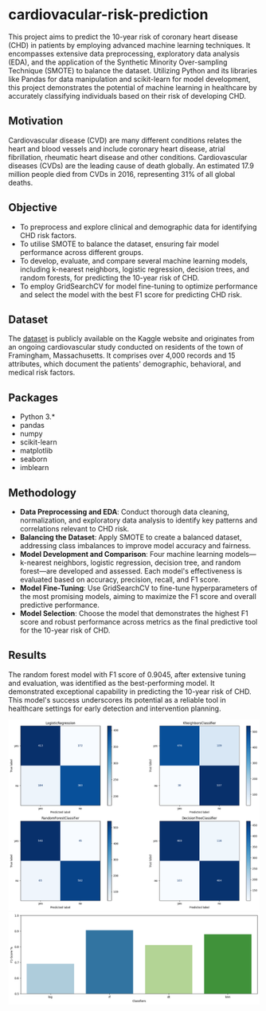 # cardiovacular-risk-prediction
This project aims to predict the 10-year risk of coronary heart disease (CHD) in patients by employing advanced machine learning techniques. It encompasses extensive data preprocessing, exploratory data analysis (EDA), and the application of the Synthetic Minority Over-sampling Technique (SMOTE) to balance the dataset. Utilizing Python and its libraries like Pandas for data manipulation and scikit-learn for model development, this project demonstrates the potential of machine learning in healthcare by accurately classifying individuals based on their risk of developing CHD.

## Motivation
Cardiovascular disease (CVD) are many different conditions relates the heart and blood vessels and include coronary heart disease, atrial fibrillation, rheumatic heart disease and other conditions. Cardiovascular diseases (CVDs) are the leading cause of death globally. An estimated 17.9 million people died from CVDs in 2016, representing 31% of all global deaths.

## Objective
- To preprocess and explore clinical and demographic data for identifying CHD risk factors.
- To utilise SMOTE to balance the dataset, ensuring fair model performance across different groups.
- To develop, evaluate, and compare several machine learning models, including k-nearest neighbors, logistic regression, decision trees, and random forests, for predicting the 10-year risk of CHD.
- To employ GridSearchCV for model fine-tuning to optimize performance and select the model with the best F1 score for predicting CHD risk.

## Dataset
The [dataset](https://www.kaggle.com/datasets/christofel04/cardiovascular-study-dataset-predict-heart-disea) is publicly available on the Kaggle website and originates from an ongoing cardiovascular study conducted on residents of the town of Framingham, Massachusetts. It comprises over 4,000 records and 15 attributes, which document the patients' demographic, behavioral, and medical risk factors.

## Packages
- Python 3.*
- pandas
- numpy
- scikit-learn
- matplotlib
- seaborn
- imblearn

## Methodology
- **Data Preprocessing and EDA**: Conduct thorough data cleaning, normalization, and exploratory data analysis to identify key patterns and correlations relevant to CHD risk.
- **Balancing the Dataset**: Apply SMOTE to create a balanced dataset, addressing class imbalances to improve model accuracy and fairness.
- **Model Development and Comparison**: Four machine learning models—k-nearest neighbors, logistic regression, decision tree, and random forest—are developed and assessed. Each model's effectiveness is evaluated based on accuracy, precision, recall, and F1 score.
- **Model Fine-Tuning**: Use GridSearchCV to fine-tune hyperparameters of the most promising models, aiming to maximize the F1 score and overall predictive performance.
- **Model Selection**: Choose the model that demonstrates the highest F1 score and robust performance across metrics as the final predictive tool for the 10-year risk of CHD.

## Results
The random forest model with F1 score of 0.9045, after extensive tuning and evaluation, was identified as the best-performing model. It demonstrated exceptional capability in predicting the 10-year risk of CHD. This model's success underscores its potential as a reliable tool in healthcare settings for early detection and intervention planning.

![Confusion Matrix](img/confusion_matrix.png)
![F1 scores chart](img/f1_barchart.png)